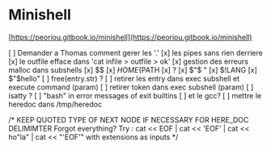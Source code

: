 # Minishell

[https://peoriou.gitbook.io/minishell](https://peoriou.gitbook.io/minishell)

[ ] Demander a Thomas comment gerer les '.'
[x] les pipes sans rien derriere
[x] le outfile efface dans 'cat infile > outfile > ok'
[x] gestion des erreurs malloc dans subshells
[x] $$
[x] ${HOME}${PATH
[x] ?
[x] $"$ "
[x] $!LANG
[x] $"$hello"
[ ] free(entry.str) ?
[ ] retirer les entry dans exec subshell et execute command (param)
[ ] retirer token dans exec subshell (param)
[ ] isatty ?
[ ] "bash" in error messages of exit builtins
[ ] et le gcc?
[ ] mettre le heredoc dans /tmp/heredoc


/*
	KEEP QUOTED TYPE OF NEXT NODE IF NECESSARY FOR HERE_DOC DELIMIMTER
	Forgot everything?
	Try : cat << EOF | cat << 'EOF' | cat << ho"la" | cat << "'EOF'"
	with extensions as inputs
*/
